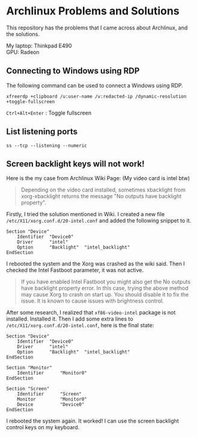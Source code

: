# Archlinux Problems and Solutions

This repository has the problems that I came across about Archlinux, and the solutions.

My laptop: Thinkpad E490  
GPU: Radeon

## Connecting to Windows using RDP

The following command can be used to connect a Windows using RDP. 

`xfreerdp +clipboard /u:user-name /v:redacted-ip /dynamic-resolution +toggle-fullscreen`

`Ctrl+Alt+Enter` : Toggle fullscreen 

## List listening ports

`ss --tcp --listening --numeric`


## Screen backlight keys will not work!

Here is the my case from Archlinux Wiki Page: (My video card is intel btw)

> Depending on the video card installed, sometimes xbacklight from xorg-xbacklight returns the message "No outputs have backlight property".  

Firstly, I tried the solution mentioned in Wiki. I created a new file `/etc/X11/xorg.conf.d/20-intel.conf` and added the following snippet to it.

```
Section "Device"
    Identifier  "Device0" 
    Driver      "intel"
    Option      "Backlight"  "intel_backlight"
EndSection
```

I rebooted the system and the Xorg was crashed as the wiki said. Then I checked the Intel Fastboot parameter, it was not active. 

> If you have enabled Intel Fastboot you might also get the No outputs have backlight property error. In this case, trying the above method may cause Xorg to crash on start up. You should disable it to fix the issue. It is known to cause issues with brightness control.

After some research, I realized that `xf86-video-intel` package is not installed. Installed it. Then I add some extra lines to  `/etc/X11/xorg.conf.d/20-intel.conf`, here is the final state:

```
Section "Device"
    Identifier  "Device0" 
    Driver      "intel"
    Option      "Backlight"  "intel_backlight"
EndSection

Section "Monitor"
    Identifier      "Monitor0"
EndSection

Section "Screen"
    Identifier      "Screen"
    Monitor         "Monitor0"
    Device          "Device0"
EndSection
```

I rebooted the system again. It worked! I can use the screen backlight control keys on my keyboard.
